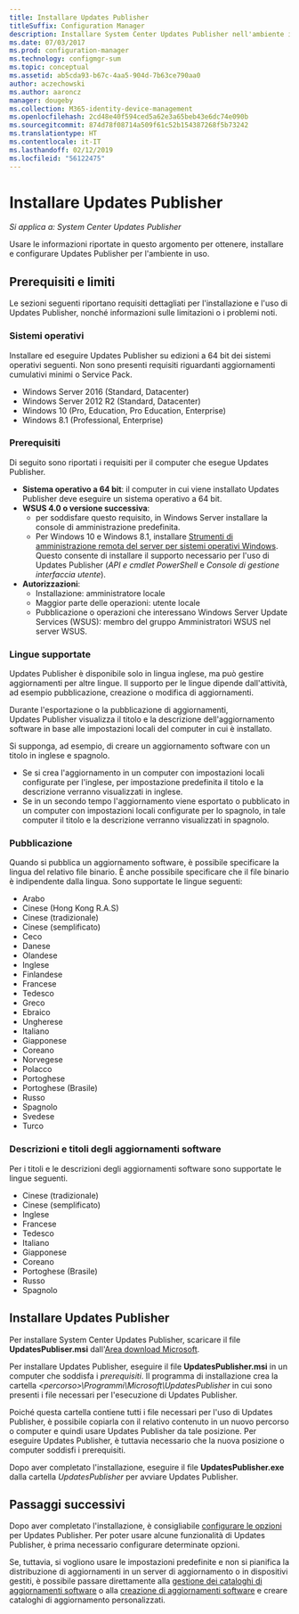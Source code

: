 ```yaml
---
title: Installare Updates Publisher
titleSuffix: Configuration Manager
description: Installare System Center Updates Publisher nell'ambiente in uso
ms.date: 07/03/2017
ms.prod: configuration-manager
ms.technology: configmgr-sum
ms.topic: conceptual
ms.assetid: ab5cda93-b67c-4aa5-904d-7b63ce790aa0
author: aczechowski
ms.author: aaroncz
manager: dougeby
ms.collection: M365-identity-device-management
ms.openlocfilehash: 2cd48e40f594ced5a62e3a65beb43e6dc74e090b
ms.sourcegitcommit: 874d78f08714a509f61c52b154387268f5b73242
ms.translationtype: HT
ms.contentlocale: it-IT
ms.lasthandoff: 02/12/2019
ms.locfileid: "56122475"
---
```

# <a name="install-updates-publisher"></a>Installare Updates Publisher

*Si applica a: System Center Updates Publisher*

Usare le informazioni riportate in questo argomento per ottenere, installare e configurare Updates Publisher per l'ambiente in uso.


## <a name="prerequisites-and-limitations"></a>Prerequisiti e limiti
Le sezioni seguenti riportano requisiti dettagliati per l'installazione e l'uso di Updates Publisher, nonché informazioni sulle limitazioni o i problemi noti.

### <a name="operating-systems"></a>Sistemi operativi
Installare ed eseguire Updates Publisher su edizioni a 64 bit dei sistemi operativi seguenti. Non sono presenti requisiti riguardanti aggiornamenti cumulativi minimi o Service Pack.

-   Windows Server 2016 (Standard, Datacenter)
-   Windows Server 2012 R2 (Standard, Datacenter)
-   Windows 10 (Pro, Education, Pro Education, Enterprise)
-   Windows 8.1 (Professional, Enterprise)

### <a name="prerequisites"></a>Prerequisiti
Di seguito sono riportati i requisiti per il computer che esegue Updates Publisher.

-   **Sistema operativo a 64 bit**: il computer in cui viene installato Updates Publisher deve eseguire un sistema operativo a 64 bit.
-   **WSUS 4.0 o versione successiva**:
    -   per soddisfare questo requisito, in Windows Server installare la console di amministrazione predefinita.
    -   Per Windows 10 e Windows 8.1, installare [Strumenti di amministrazione remota del server per sistemi operativi Windows](https://support.microsoft.com/help/2693643/remote-server-administration-tools-rsat-for-windows-operating-systems). Questo consente di installare il supporto necessario per l'uso di Updates Publisher (*API e cmdlet PowerShell* e *Console di gestione interfaccia utente*).
-   **Autorizzazioni**:
    -   Installazione: amministratore locale
    -   Maggior parte delle operazioni: utente locale
    -   Pubblicazione o operazioni che interessano Windows Server Update Services (WSUS): membro del gruppo Amministratori WSUS nel server WSUS.

### <a name="supported-languages"></a>Lingue supportate
Updates Publisher è disponibile solo in lingua inglese, ma può gestire aggiornamenti per altre lingue. Il supporto per le lingue dipende dall'attività, ad esempio pubblicazione, creazione o modifica di aggiornamenti.

Durante l'esportazione o la pubblicazione di aggiornamenti, Updates Publisher visualizza il titolo e la descrizione dell'aggiornamento software in base alle impostazioni locali del computer in cui è installato.

Si supponga, ad esempio, di creare un aggiornamento software con un titolo in inglese e spagnolo.

-   Se si crea l'aggiornamento in un computer con impostazioni locali configurate per l'inglese, per impostazione predefinita il titolo e la descrizione verranno visualizzati in inglese.
-   Se in un secondo tempo l'aggiornamento viene esportato o pubblicato in un computer con impostazioni locali configurate per lo spagnolo, in tale computer il titolo e la descrizione verranno visualizzati in spagnolo.

### <a name="publishing"></a>Pubblicazione
Quando si pubblica un aggiornamento software, è possibile specificare la lingua del relativo file binario. È anche possibile specificare che il file binario è indipendente dalla lingua. Sono supportate le lingue seguenti:

-   Arabo
-   Cinese (Hong Kong R.A.S)
-   Cinese (tradizionale)
-   Cinese (semplificato)
-   Ceco
-   Danese
-   Olandese
-   Inglese
-   Finlandese
-   Francese
-   Tedesco
-   Greco
-   Ebraico
-   Ungherese
-   Italiano
-   Giapponese
-   Coreano
-   Norvegese
-   Polacco
-   Portoghese
-   Portoghese (Brasile)
-   Russo
-   Spagnolo
-   Svedese
-   Turco

### <a name="software-update-titles-and-descriptions"></a>Descrizioni e titoli degli aggiornamenti software
Per i titoli e le descrizioni degli aggiornamenti software sono supportate le lingue seguenti.

-   Cinese (tradizionale)
-   Cinese (semplificato)
-   Inglese
-   Francese
-   Tedesco
-   Italiano
-   Giapponese
-   Coreano
-   Portoghese (Brasile)
-   Russo
-   Spagnolo



## <a name="install-updates-publisher"></a>Installare Updates Publisher
Per installare System Center Updates Publisher, scaricare il file **UpdatesPubliser.msi** dall'[Area download Microsoft](https://www.microsoft.com/download/details.aspx?id=55543).

Per installare Updates Publisher, eseguire il file **UpdatesPublisher.msi** in un computer che soddisfa i *prerequisiti*. Il programma di installazione crea la cartella *&lt;percorso&gt;\Programmi\Microsoft\UpdatesPublisher* in cui sono presenti i file necessari per l'esecuzione di Updates Publisher.

Poiché questa cartella contiene tutti i file necessari per l'uso di Updates Publisher, è possibile copiarla con il relativo contenuto in un nuovo percorso o computer e quindi usare Updates Publisher da tale posizione. Per eseguire Updates Publisher, è tuttavia necessario che la nuova posizione o computer soddisfi i prerequisiti.

Dopo aver completato l'installazione, eseguire il file **UpdatesPublisher.exe** dalla cartella *UpdatesPublisher* per avviare Updates Publisher.

## <a name="next-steps"></a>Passaggi successivi
 Dopo aver completato l'installazione, è consigliabile [configurare le opzioni](updates-publisher-options.md) per Updates Publisher. Per poter usare alcune funzionalità di Updates Publisher, è prima necessario configurare determinate opzioni.

 Se, tuttavia, si vogliono usare le impostazioni predefinite e non si pianifica la distribuzione di aggiornamenti in un server di aggiornamento o in dispositivi gestiti, è possibile passare direttamente alla [gestione dei cataloghi di aggiornamenti software](updates-publisher-catalogs.md) o alla [creazione di aggiornamenti software](create-updates-with-updates-publisher.md) e creare cataloghi di aggiornamento personalizzati.

